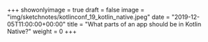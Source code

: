 +++
showonlyimage = true
draft = false
image = "img/sketchnotes/kotlinconf_19_kotlin_native.jpeg"
date = "2019-12-05T11:00:00+00:00"
title = "What parts of an app should be in Kotlin Native?"
weight = 0
+++
